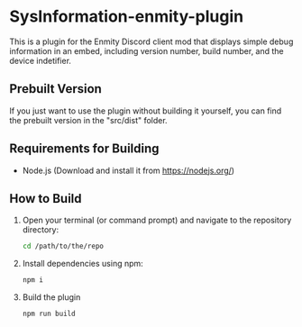 # SysInformation-enmity-plugin

This is a plugin for the Enmity Discord client mod that displays simple debug information in an embed, including version number, build number, and the device indetifier.

## Prebuilt Version

If you just want to use the plugin without building it yourself, you can find the prebuilt version in the "src/dist" folder.

## Requirements for Building

- Node.js (Download and install it from https://nodejs.org/)

## How to Build

1. Open your terminal (or command prompt) and navigate to the repository directory:
   ```bash
   cd /path/to/the/repo
   ```
2. Install dependencies using npm:
   ```js
   npm i
   ```
3. Build the plugin
   ```js
   npm run build
   ```

